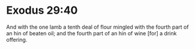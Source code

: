 # Exodus 29:40

And with the one lamb a tenth deal of flour mingled with the fourth part of an hin of beaten oil; and the fourth part of an hin of wine [for] a drink offering.